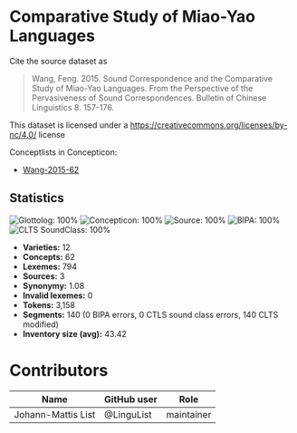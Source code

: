# Comparative Study of Miao-Yao Languages

Cite the source dataset as

> Wang, Feng. 2015. Sound Correspondence and the Comparative Study of Miao-Yao Languages. From the Perspective of the Pervasiveness of Sound Correspondences. Bulletin of Chinese Linguistics 8. 157-176.

This dataset is licensed under a https://creativecommons.org/licenses/by-nc/4.0/ license


Conceptlists in Concepticon:
- [Wang-2015-62](https://concepticon.clld.org/contributions/Wang-2015-62)
## Statistics


![Glottolog: 100%](https://img.shields.io/badge/Glottolog-100%25-brightgreen.svg "Glottolog: 100%")
![Concepticon: 100%](https://img.shields.io/badge/Concepticon-100%25-brightgreen.svg "Concepticon: 100%")
![Source: 100%](https://img.shields.io/badge/Source-100%25-brightgreen.svg "Source: 100%")
![BIPA: 100%](https://img.shields.io/badge/BIPA-100%25-brightgreen.svg "BIPA: 100%")
![CLTS SoundClass: 100%](https://img.shields.io/badge/CLTS%20SoundClass-100%25-brightgreen.svg "CLTS SoundClass: 100%")

- **Varieties:** 12
- **Concepts:** 62
- **Lexemes:** 794
- **Sources:** 3
- **Synonymy:** 1.08
- **Invalid lexemes:** 0
- **Tokens:** 3,158
- **Segments:** 140 (0 BIPA errors, 0 CTLS sound class errors, 140 CLTS modified)
- **Inventory size (avg):** 43.42

# Contributors

Name | GitHub user | Role
--- | --- | ---
Johann-Mattis List | @LinguList | maintainer


